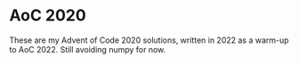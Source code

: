 # AoC 2020
These are my Advent of Code 2020 solutions, written in 2022 as a warm-up to AoC 2022. Still avoiding numpy for now.
